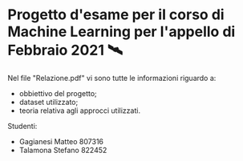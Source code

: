 # Progetto d'esame per il corso di Machine Learning per l'appello di Febbraio 2021 🛰

Nel file "Relazione.pdf" vi sono tutte le informazioni riguardo a:
- obbiettivo del progetto;
- dataset utilizzato;
- teoria relativa agli approcci utilizzati.

Studenti:
- Gagianesi Matteo 807316
- Talamona Stefano 822452
